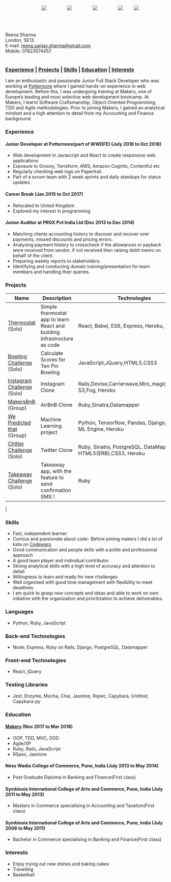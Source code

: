 <div align="center">
<a href="https://github.com/reenz">
<img src="https://cdn0.iconfinder.com/data/icons/octicons/1024/mark-github-32.png" hspace="30" ></a>
<a href="https://www.linkedin.com/in/reena-sharma-061a07105/">
<img src="https://cdn1.iconfinder.com/data/icons/logotypes/32/square-linkedin-32.png" hspace="30"></a>
<a href="https://www.codewars.com/users/reenz">
<img src="https://cdn0.iconfinder.com/data/icons/a-s-social-set/256/codewars-32.png" hspace="30"></a>
<a href="https://medium.com/@reenz">
<img src="https://cdn2.iconfinder.com/data/icons/social-icons-33/128/Medium-32.png" hspace="30"></a>  
<a href="https://twitter.com/_reenz_">
<img src="https://cdn1.iconfinder.com/data/icons/social-signature/512/Twitter_Color-48.png" ></a>
</div>
<br>
<br>
<br>  

Reena Sharma  
London, SE13  
E-mail: reena.sanjay.sharma@gmail.com  
Mobile: 07823574457  
<br>

 ### [Experience](#experience) | [Projects](#projects) | [Skills](#skills) | [Education](#education) | [Interests](#interests) 

I am an enthusiastic and passionate Junior Full Stack Developer who was working at [Pottermore](https://www.pottermore.com) where I gained hands-on experience in web development. Before this, I was undergoing training at Makers, one of Europe’s leading and most selective web development bootcamp. At Makers, I learnt Software Craftsmanship, Object Oriented Programming, TDD and Agile methodologies. Prior to joining Makers, I gained an analytical mindset and a high attention to detail from my Accounting and Finance background. 

### <a name="experience"> Experience </a>

#### Junior Developer at Pottermore(part of WWDFE) (July 2018 to Oct 2018)

- Web development in Javascript and React to create responsive web applications
- Exposure to Groovy, Terraform, AWS, Amazon Cognito, Contentful etc
- Regularly checking web logs on Papertrail
- Part of a scrum team with 2 week sprints and daily standups for status updates .

#### Career Break (Jan 2015 to Oct 2017)

- Relocated to United Kingdom
- Explored my interest in programming

####  Junior Auditor at PRGX Pvt India Ltd (Dec 2013 to Dec 2014)
- Matching clients accounting history to discover and recover over payments, missed discounts and pricing errors.
- Analysing payment history to crosscheck if the allowances or payback were received from vendor, if not received then raising
  debit memo on behalf of the client.
- Preparing weekly reports to stakeholders.
- Identifying and conducting domain training/presentation for team members and handling their queries.

<div style="page-break-after: always;"></div>

### <a name="projects">Projects</a> 

| Name  | Description | Technologies |Testing |
| ------------- | ------------- | ------------- |-------
| [Thermostat](https://github.com/reenz/react-thermostat) (Solo) | Simple thermostat app to learn React and building infrastructure as code | React, Babel, ES6, Express, Heroku, Terraform | Jest, Enzyme
| [Bowling Challenge](https://github.com/reenz/bowling-challenge) (Solo) | Calculate Scores for Ten Pin Bowling | JavaScript,JQuery,HTML5,CSS3 | Jasmine
| [Instagram Challenge](https://github.com/reenz/instagram-challenge) (Solo) | Instagram Clone | Rails,Devise,Carrierwave,Mini_magick,Amazon S3,Fog, Heroku | RSpec, Capybara
| [MakersBnB](https://github.com/reenz/makersbnb) (Group) | AirBnB Clone | Ruby,Sinatra,Datamapper | RSpec,Capybara
|[We Predicted that](https://github.com/reenz/we-predicted-that) (Group) | Machine Learning project | Python, Tensorflow, Pandas, Django, Google ML Engine, Heroku | Unittest, Capybara-py
| [Chitter Challenge](https://github.com/reenz/chitter-challenge) (Solo) | Twitter Clone | Ruby, Sinatra, PostgreSQL, DataMapper, HTML5(ERB),CSS3, Heroku | RSpec, Capybara
| [Takeaway Challenge](https://github.com/reenz/takeaway-challenge) (Solo) | Takeaway app, with the feature to send confirmation SMS ! | Ruby | RSpec
|

### <a name="skills">Skills</a>

- Fast, independent learner 
- Curious and passionate about code- Before joining makers I did a lot of kata on [Codewars](https://www.codewars.com/users/reenz)
- Good communication and people skills with a polite and professional approach
- A good team player and individual contributor
- Strong analytical skills with a high level of accuracy and attention to detail
- Willingness to learn and ready for new challenges
- Well organized with good time management with flexibility to meet deadlines
- I am quick to grasp new concepts and ideas and able to work on own initiative with the organization and prioritization to achieve deliverables.

### **Languages**

  - Python, Ruby, JavaScript

### **Back-end Technologies**

  - Node, Express, Ruby on Rails, Django, PostgreSQL, Datamapper

### **Front-end Technologies**

  - React, jQuery

### **Testing Libraries**

  - Jest, Enzyme, Mocha, Chai, Jasmine, Rspec, Capybara, Unittest, Capybara-py

### <a name="education"> Education </a>

#### [Makers](https://makers.tech/) (Nov 2017 to Mar 2018)

- OOP, TDD, MVC, DDD
- Agile/XP
- Ruby, Rails, JavaScript
- RSpec, Jasmine

#### Ness Wadia College of Commerce, Pune, India (July 2013 to May 2014)
- Post Graduate Diploma in Banking and Finance(First class)

#### Symbiosis International College of Arts and Commerce, Pune, India (July 2011 to May 2013)
- Masters in Commerce specialising in Accounting and Taxation(First class)

#### Symbiosis International College of Arts and Commerce, Pune, India (July 2008 to May 2011)
- Bachelor in Commerce specialising in Banking and Finance(First class)

### <a name="interests"> Interests </a>

- Enjoy trying out new dishes and baking cakes
- Travelling
- Basketball
